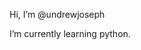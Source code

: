 Hi, I’m @undrewjoseph

I’m currently learning python.

<!---
undrewjoseph/undrewjoseph is a ✨ special ✨ repository because its `README.md` (this file) appears on your GitHub profile.
You can click the Preview link to take a look at your changes.
--->
